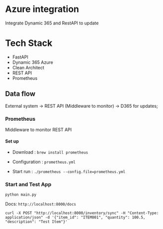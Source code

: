 # Azure integration

Integrate Dynamic 365 and RestAPI to update

# Tech Stack

- FastAPI
- Dynamic 365 Azure
- Clean Architect
- REST API
- Prometheus

## Data flow

External system → REST API (Middleware to monitor) → D365 for updates;

### Prometheus

Middleware to monitor REST API

#### Set up

- Download : `brew install prometheus`

- Configuration : `prometheus.yml`

- Start run : `./prometheus --config.file=prometheus.yml`

### Start and Test App

`python main.py`

Docs: `http://localhost:8000/docs`

`curl -X POST "http://localhost:8000/inventory/sync" -H "Content-Type: application/json" -d '{"item_id": "ITEM001", "quantity": 100.5, "description": "Test Item"}'`
